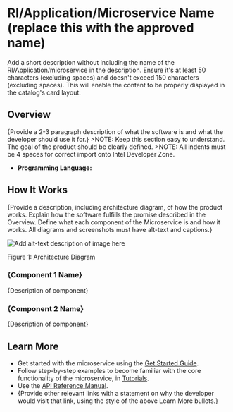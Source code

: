 # RI/Application/Microservice Name (replace this with the approved name)

Add a short description without including the name of the RI/Application/microservice in the description. Ensure it's at least 50 characters (excluding spaces) and doesn't exceed 150 characters (excluding spaces). This will enable the content to be properly displayed in the catalog's card layout.

## Overview

{Provide a 2-3 paragraph description of what the software is and what
the developer should use it for.} \>NOTE: Keep this section easy to
understand. The goal of the product should be clearly defined. \>NOTE:
All indents must be 4 spaces for correct import onto Intel Developer
Zone.

-   **Programming Language:**

## How It Works

{Provide a description, including architecture diagram, of how the
product works. Explain how the software fulfills the promise described
in the Overview. Define what each component of the Microservice is and
how it works. All diagrams and screenshots must have alt-text and
captions.}

![Add alt-text description of image
here](images/ri-name-simple-arch-diagram.png)

Figure 1: Architecture Diagram

### {Component 1 Name}

{Description of component}

### {Component 2 Name}

{Description of component}

## Learn More

-   Get started with the microservice using the [Get Started
    Guide](Insert%20Link).
-   Follow step-by-step examples to become familiar with the core
    functionality of the microservice, in [Tutorials](Insert%20Link).
-   Use the [API Reference Manual](Insert%20Link).
-   {Provide other relevant links with a statement on why the developer
    would visit that link, using the style of the above Learn More
    bullets.}
